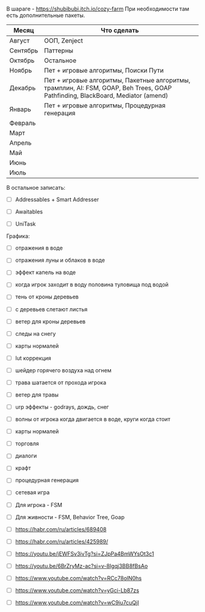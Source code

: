 В шараге - https://shubibubi.itch.io/cozy-farm
При необходимости там есть дополнительные пакеты.


| Месяц    | Что сделать                                                                                                                     |
| -------- | ------------------------------------------------------------------------------------------------------------------------------- |
| Август   | ООП, Zenject                                                                                                                    |
| Сентябрь | Паттерны                                                                                                                        |
| Октябрь  | Остальное                                                                                                                       |
| Ноябрь   | Пет + игровые алгоритмы, Поиски Пути                                                                                            |
| Декабрь  | Пет + игровые алгоритмы, Пакетные алгоритмы, трамплин, AI: FSM, GOAP, Beh Trees, GOAP Pathfinding, BlackBoard, Mediator (amend) |
| Январь   | Пет + игровые алгоритмы, Процедурная генерация                                                                                  |
| Февраль  |                                                                                                                                 |
| Март     |                                                                                                                                 |
| Апрель   |                                                                                                                                 |
| Май      |                                                                                                                                 |
| Июнь     |                                                                                                                                 |
| Июль     |                                                                                                                                 |

В остальное записать: 
- [ ] Addressables + Smart Addresser
- [ ] Awaitables
- [ ] UniTask


Г‌рафика: 
- [ ] отражения в воде
- [ ] отражения луны и облаков в воде 
- [ ] эффект капель на воде 
- [ ] когда игрок заходит в воду половина туловища под водой 
- [ ] тень от кроны деревьев 
- [ ] с деревьев слетают листья 
- [ ] ветер для кроны деревьев 
- [ ] следы на снегу 
- [ ] карты нормалей
- [ ] lut коррекция 
- [ ] шейдер горячего воздуха над огнем 
- [ ] трава шатается от прохода игрока
- [ ] ветер для травы 
- [ ] urp эффекты - godrays, дождь, снег 
- [ ] ‌волны от игрока когда двигается в воде, круги когда стоит
- [ ] ‌карты нормалей
- [ ] ‌торговля
- [ ] диалоги 
- [ ] крафт
- [ ] процедурная генерация 
- [ ] сетевая игра 
- [ ] Для игрока - FSM
- [ ] Для живности - FSM, Behavior Tree, Goap

- [ ] https://habr.com/ru/articles/689408
- [ ] https://habr.com/ru/articles/425989/
- [ ] https://youtu.be/jEWFSv3ivTg?si=ZJpPa4BmWYsOt3c1
- [ ] ‌https://youtu.be/6BrZryMz-ac?si=v-8Igqj3BB8fBsAo
- [ ] https://www.youtube.com/watch?v=RCc78olN0hs
- [ ] https://www.youtube.com/watch?v=yGci-Lb87zs
- [ ] https://www.youtube.com/watch?v=wC9iu7cuQjI


